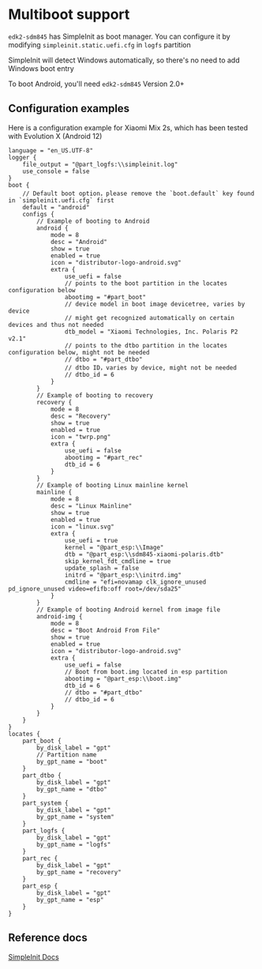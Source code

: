 # Multiboot support

`edk2-sdm845` has SimpleInit as boot manager. You can configure it by modifying `simpleinit.static.uefi.cfg` in `logfs` partition

SimpleInit will detect Windows automatically, so there's no need to add Windows boot entry

To boot Android, you'll need `edk2-sdm845` Version 2.0+

## Configuration examples

Here is a configuration example for Xiaomi Mix 2s, which has been tested with Evolution X (Android 12)

```
language = "en_US.UTF-8"
logger {
	file_output = "@part_logfs:\\simpleinit.log"
    use_console = false
}
boot {
    // Default boot option，please remove the `boot.default` key found in `simpleinit.uefi.cfg` first
	default = "android"
	configs {
        // Example of booting to Android
		android {
			mode = 8
			desc = "Android"
			show = true
			enabled = true
			icon = "distributor-logo-android.svg"
			extra {
				use_uefi = false
                // points to the boot partition in the locates configuration below
				abootimg = "#part_boot"
                // device model in boot image devicetree, varies by device
                // might get recognized automatically on certain devices and thus not needed
				dtb_model = "Xiaomi Technologies, Inc. Polaris P2 v2.1"
                // points to the dtbo partition in the locates configuration below, might not be needed
                // dtbo = "#part_dtbo"
                // dtbo ID，varies by device, might not be needed
                // dtbo_id = 6
			}
		}
        // Example of booting to recovery
		recovery {
			mode = 8
			desc = "Recovery"
			show = true
			enabled = true
			icon = "twrp.png"
			extra {
				use_uefi = false
				abootimg = "#part_rec"
				dtb_id = 6
			}
		}
        // Example of booting Linux mainline kernel
		mainline {
			mode = 8
			desc = "Linux Mainline"
			show = true
			enabled = true
			icon = "linux.svg"
			extra {
				use_uefi = true
				kernel = "@part_esp:\\Image"
				dtb = "@part_esp:\\sdm845-xiaomi-polaris.dtb"
				skip_kernel_fdt_cmdline = true
				update_splash = false
				initrd = "@part_esp:\\initrd.img"
				cmdline = "efi=novamap clk_ignore_unused pd_ignore_unused video=efifb:off root=/dev/sda25"
			}
		}
        // Example of booting Android kernel from image file
		android-img {
			mode = 8
			desc = "Boot Android From File"
			show = true
			enabled = true
			icon = "distributor-logo-android.svg"
			extra {
				use_uefi = false
                // Boot from boot.img located in esp partition
				abootimg = "@part_esp:\\boot.img"
				dtb_id = 6
                // dtbo = "#part_dtbo"
                // dtbo_id = 6
			}
		}
	}
}
locates {
	part_boot {
		by_disk_label = "gpt"
        // Partition name
		by_gpt_name = "boot"
	}
	part_dtbo {
		by_disk_label = "gpt"
		by_gpt_name = "dtbo"
	}
	part_system {
		by_disk_label = "gpt"
		by_gpt_name = "system"
	}
	part_logfs {
		by_disk_label = "gpt"
		by_gpt_name = "logfs"
	}
	part_rec {
		by_disk_label = "gpt"
		by_gpt_name = "recovery"
	}
	part_esp {
		by_disk_label = "gpt"
		by_gpt_name = "esp"
	}
}
```

## Reference docs

[SimpleInit Docs](https://github.com/BigfootACA/simple-init/blob/master/docs/index.md)


